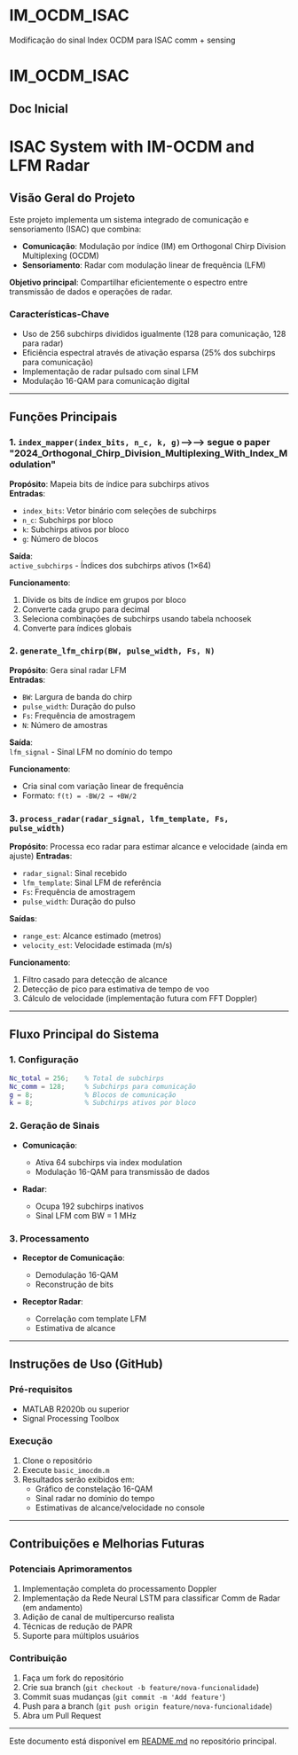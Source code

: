 # IM_OCDM_ISAC
Modificação do sinal Index OCDM para ISAC comm + sensing
# IM_OCDM_ISAC
Doc Inicial
---

# ISAC System with IM-OCDM and LFM Radar

## Visão Geral do Projeto
Este projeto implementa um sistema integrado de comunicação e sensoriamento (ISAC) que combina:
- **Comunicação**: Modulação por índice (IM) em Orthogonal Chirp Division Multiplexing (OCDM)
- **Sensoriamento**: Radar com modulação linear de frequência (LFM)

**Objetivo principal**: Compartilhar eficientemente o espectro entre transmissão de dados e operações de radar.

### Características-Chave
- Uso de 256 subchirps divididos igualmente (128 para comunicação, 128 para radar)
- Eficiência espectral através de ativação esparsa (25% dos subchirps para comunicação)
- Implementação de radar pulsado com sinal LFM
- Modulação 16-QAM para comunicação digital

---

## Funções Principais

### 1. `index_mapper(index_bits, n_c, k, g)`-->--> segue o paper "2024_Orthogonal_Chirp_Division_Multiplexing_With_Index_Modulation"
**Propósito**: Mapeia bits de índice para subchirps ativos  
**Entradas**:
- `index_bits`: Vetor binário com seleções de subchirps
- `n_c`: Subchirps por bloco
- `k`: Subchirps ativos por bloco
- `g`: Número de blocos

**Saída**:  
`active_subchirps` - Índices dos subchirps ativos (1×64)

**Funcionamento**:  
1. Divide os bits de índice em grupos por bloco
2. Converte cada grupo para decimal
3. Seleciona combinações de subchirps usando tabela nchoosek
4. Converte para índices globais

### 2. `generate_lfm_chirp(BW, pulse_width, Fs, N)`
**Propósito**: Gera sinal radar LFM  
**Entradas**:
- `BW`: Largura de banda do chirp
- `pulse_width`: Duração do pulso
- `Fs`: Frequência de amostragem
- `N`: Número de amostras

**Saída**:  
`lfm_signal` - Sinal LFM no domínio do tempo

**Funcionamento**:
- Cria sinal com variação linear de frequência
- Formato: `f(t) = -BW/2 → +BW/2`

### 3. `process_radar(radar_signal, lfm_template, Fs, pulse_width)`
**Propósito**: Processa eco radar para estimar alcance e velocidade  (ainda em ajuste) 
**Entradas**:
- `radar_signal`: Sinal recebido
- `lfm_template`: Sinal LFM de referência
- `Fs`: Frequência de amostragem
- `pulse_width`: Duração do pulso

**Saídas**:
- `range_est`: Alcance estimado (metros)
- `velocity_est`: Velocidade estimada (m/s)

**Funcionamento**:
1. Filtro casado para detecção de alcance
2. Detecção de pico para estimativa de tempo de voo
3. Cálculo de velocidade (implementação futura com FFT Doppler)

---

## Fluxo Principal do Sistema

### 1. Configuração
```matlab
Nc_total = 256;    % Total de subchirps
Nc_comm = 128;     % Subchirps para comunicação
g = 8;             % Blocos de comunicação
k = 8;             % Subchirps ativos por bloco
```

### 2. Geração de Sinais
- **Comunicação**:
  - Ativa 64 subchirps via index modulation
  - Modulação 16-QAM para transmissão de dados

- **Radar**:
  - Ocupa 192 subchirps inativos
  - Sinal LFM com BW = 1 MHz

### 3. Processamento
- **Receptor de Comunicação**:
  - Demodulação 16-QAM
  - Reconstrução de bits

- **Receptor Radar**:
  - Correlação com template LFM
  - Estimativa de alcance

---

## Instruções de Uso (GitHub)

### Pré-requisitos
- MATLAB R2020b ou superior
- Signal Processing Toolbox

### Execução
1. Clone o repositório
2. Execute `basic_imocdm.m`
3. Resultados serão exibidos em:
   - Gráfico de constelação 16-QAM
   - Sinal radar no domínio do tempo
   - Estimativas de alcance/velocidade no console

---

## Contribuições e Melhorias Futuras

### Potenciais Aprimoramentos
1. Implementação completa do processamento Doppler
2.  Implementação da Rede Neural LSTM para classificar Comm de Radar (em andamento)
3. Adição de canal de multipercurso realista
4. Técnicas de redução de PAPR
5. Suporte para múltiplos usuários



### Contribuição
1. Faça um fork do repositório
2. Crie sua branch (`git checkout -b feature/nova-funcionalidade`)
3. Commit suas mudanças (`git commit -m 'Add feature'`)
4. Push para a branch (`git push origin feature/nova-funcionalidade`)
5. Abra um Pull Request

---

Este documento está disponível em [README.md](https://github.com/seu-usuario/ISAC-IM-OCDM/blob/main/README.md) no repositório principal.

